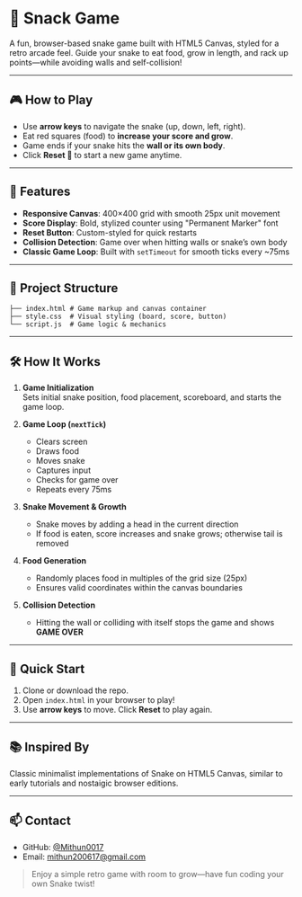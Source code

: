 # 🐍 Snack Game

A fun, browser-based snake game built with HTML5 Canvas, styled for a retro arcade feel. Guide your snake to eat food, grow in length, and rack up points—while avoiding walls and self-collision!

---

## 🎮 How to Play

- Use **arrow keys** to navigate the snake (up, down, left, right).  
- Eat red squares (food) to **increase your score and grow**.  
- Game ends if your snake hits the **wall or its own body**.  
- Click **Reset 🐍** to start a new game anytime.

---

## 🧩 Features

- **Responsive Canvas**: 400×400 grid with smooth 25px unit movement  
- **Score Display**: Bold, stylized counter using "Permanent Marker" font  
- **Reset Button**: Custom-styled for quick restarts  
- **Collision Detection**: Game over when hitting walls or snake’s own body  
- **Classic Game Loop**: Built with `setTimeout` for smooth ticks every ~75ms

---

## 📂 Project Structure

```
├── index.html # Game markup and canvas container
├── style.css  # Visual styling (board, score, button)
└── script.js  # Game logic & mechanics
```

---

## 🛠️ How It Works

1. **Game Initialization**  
   Sets initial snake position, food placement, scoreboard, and starts the game loop.

2. **Game Loop (`nextTick`)**  
   - Clears screen  
   - Draws food  
   - Moves snake  
   - Captures input  
   - Checks for game over  
   - Repeats every 75ms

3. **Snake Movement & Growth**  
   - Snake moves by adding a head in the current direction  
   - If food is eaten, score increases and snake grows; otherwise tail is removed

4. **Food Generation**  
   - Randomly places food in multiples of the grid size (25px)  
   - Ensures valid coordinates within the canvas boundaries

5. **Collision Detection**  
   - Hitting the wall or colliding with itself stops the game and shows **GAME OVER**

---

## 🚀 Quick Start

1. Clone or download the repo.  
2. Open `index.html` in your browser to play!  
3. Use **arrow keys** to move. Click **Reset** to play again.

---

## 📚 Inspired By

Classic minimalist implementations of Snake on HTML5 Canvas, similar to early tutorials and nostaigic browser editions.

---

## 📫 Contact

- GitHub: [@Mithun0017](https://github.com/Mithun0017)  
- Email: mithun200617@gmail.com  

> Enjoy a simple retro game with room to grow—have fun coding your own Snake twist!
